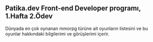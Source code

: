 Patika.dev Front-end Developer programı, 1.Hafta 2.Ödev
-------
Dünyada en çok oynanan mmorpg türüne ait oyunların listesini ve bu oyunlar hakkındaki bilgilerimi ve görüşlerimi içerir.